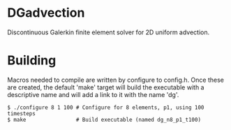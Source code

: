 # DGadvection

Discontinuous Galerkin finite element solver for 2D uniform advection.

# Building

Macros needed to compile are written by configure to config.h. Once
these are created, the default 'make' target will build the executable
with a descriptive name and will add a link to it with the name 'dg'.

```
$ ./configure 8 1 100 # Configure for 8 elements, p1, using 100 timesteps
$ make                # Build executable (named dg_n8_p1_t100)
```
